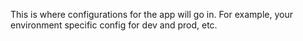This is where configurations for the app will go in. 
For example, your environment specific config for dev and prod, etc.